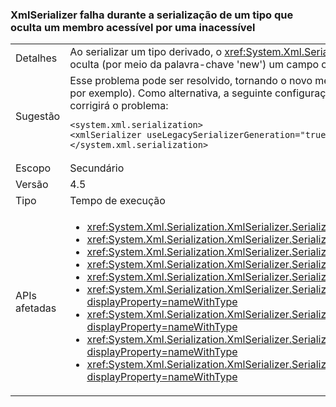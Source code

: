 ### <a name="xmlserializer-fails-while-serializing-a-type-that-hides-an-accessible-member-with-an-inaccessible-one"></a>XmlSerializer falha durante a serialização de um tipo que oculta um membro acessível por uma inacessível

|   |   |
|---|---|
|Detalhes|Ao serializar um tipo derivado, o <xref:System.Xml.Serialization.XmlSerializer?displayProperty=name> pode falhar se o tipo contém um campo inacessível ou a propriedade que oculta (por meio da palavra-chave 'new') um campo ou propriedade o mesmo nome que foi anteriormente acessível (público, por exemplo), o tipo base.|
|Sugestão|Esse problema pode ser resolvido, tornando o novo membro ocultando acessível para o <xref:System.Xml.Serialization.XmlSerializer?displayProperty=name> (marcando-público, por exemplo). Como alternativa, a seguinte configuração será revertido para o 4.0 <xref:System.Xml.Serialization.XmlSerializer?displayProperty=name> comportamento, o que corrigirá o problema:<pre><code class="language-xml">&lt;system.xml.serialization&gt;&#13;&#10;&lt;xmlSerializer useLegacySerializerGeneration=&quot;true&quot; /&gt;&#13;&#10;&lt;/system.xml.serialization&gt;&#13;&#10;</code></pre>|
|Escopo|Secundário|
|Versão|4.5|
|Tipo|Tempo de execução|
|APIs afetadas|<ul><li><xref:System.Xml.Serialization.XmlSerializer.Serialize(System.IO.Stream,System.Object)?displayProperty=nameWithType></li><li><xref:System.Xml.Serialization.XmlSerializer.Serialize(System.IO.TextWriter,System.Object)?displayProperty=nameWithType></li><li><xref:System.Xml.Serialization.XmlSerializer.Serialize(System.Object,System.Xml.Serialization.XmlSerializationWriter)?displayProperty=nameWithType></li><li><xref:System.Xml.Serialization.XmlSerializer.Serialize(System.Xml.XmlWriter,System.Object)?displayProperty=nameWithType></li><li><xref:System.Xml.Serialization.XmlSerializer.Serialize(System.IO.Stream,System.Object,System.Xml.Serialization.XmlSerializerNamespaces)?displayProperty=nameWithType></li><li><xref:System.Xml.Serialization.XmlSerializer.Serialize(System.IO.TextWriter,System.Object,System.Xml.Serialization.XmlSerializerNamespaces)?displayProperty=nameWithType></li><li><xref:System.Xml.Serialization.XmlSerializer.Serialize(System.Xml.XmlWriter,System.Object,System.Xml.Serialization.XmlSerializerNamespaces)?displayProperty=nameWithType></li><li><xref:System.Xml.Serialization.XmlSerializer.Serialize(System.Xml.XmlWriter,System.Object,System.Xml.Serialization.XmlSerializerNamespaces,System.String)?displayProperty=nameWithType></li><li><xref:System.Xml.Serialization.XmlSerializer.Serialize(System.Xml.XmlWriter,System.Object,System.Xml.Serialization.XmlSerializerNamespaces,System.String,System.String)?displayProperty=nameWithType></li></ul>|

